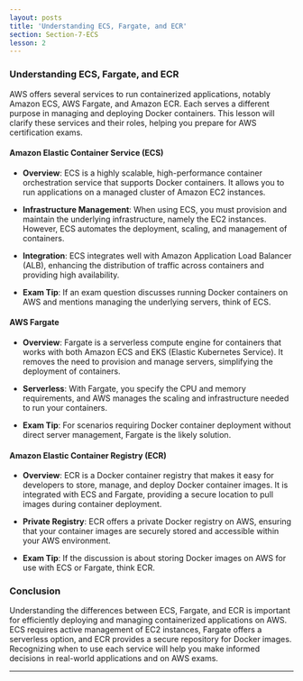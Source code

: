 ```yaml
---
layout: posts
title: 'Understanding ECS, Fargate, and ECR'
section: Section-7-ECS
lesson: 2
---
```


### Understanding ECS, Fargate, and ECR

AWS offers several services to run containerized applications, notably Amazon ECS, AWS Fargate, and Amazon ECR. Each serves a different purpose in managing and deploying Docker containers. This lesson will clarify these services and their roles, helping you prepare for AWS certification exams.

<!-- pagebreak -->

#### Amazon Elastic Container Service (ECS)

- **Overview**: ECS is a highly scalable, high-performance container orchestration service that supports Docker containers. It allows you to run applications on a managed cluster of Amazon EC2 instances.

- **Infrastructure Management**: When using ECS, you must provision and maintain the underlying infrastructure, namely the EC2 instances. However, ECS automates the deployment, scaling, and management of containers.

- **Integration**: ECS integrates well with Amazon Application Load Balancer (ALB), enhancing the distribution of traffic across containers and providing high availability.

- **Exam Tip**: If an exam question discusses running Docker containers on AWS and mentions managing the underlying servers, think of ECS.

<!-- pagebreak -->

#### AWS Fargate

- **Overview**: Fargate is a serverless compute engine for containers that works with both Amazon ECS and EKS (Elastic Kubernetes Service). It removes the need to provision and manage servers, simplifying the deployment of containers.

- **Serverless**: With Fargate, you specify the CPU and memory requirements, and AWS manages the scaling and infrastructure needed to run your containers.

- **Exam Tip**: For scenarios requiring Docker container deployment without direct server management, Fargate is the likely solution.

<!-- pagebreak -->

#### Amazon Elastic Container Registry (ECR)

- **Overview**: ECR is a Docker container registry that makes it easy for developers to store, manage, and deploy Docker container images. It is integrated with ECS and Fargate, providing a secure location to pull images during container deployment.

- **Private Registry**: ECR offers a private Docker registry on AWS, ensuring that your container images are securely stored and accessible within your AWS environment.

- **Exam Tip**: If the discussion is about storing Docker images on AWS for use with ECS or Fargate, think ECR.

<!-- pagebreak -->

### Conclusion

Understanding the differences between ECS, Fargate, and ECR is important for efficiently deploying and managing containerized applications on AWS. ECS requires active management of EC2 instances, Fargate offers a serverless option, and ECR provides a secure repository for Docker images. Recognizing when to use each service will help you make informed decisions in real-world applications and on AWS exams.

---
